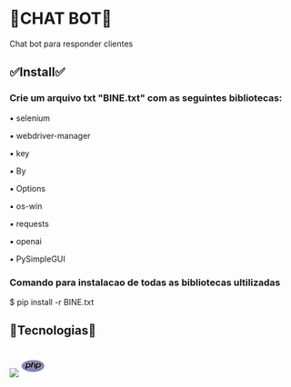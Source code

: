 # 🤖CHAT BOT🤖
<p>Chat bot para responder clientes</p>

<h2>✅Install✅</h2>
<h3>Crie um arquivo txt "BINE.txt" com as seguintes bibliotecas:</h3>
<p>▪️ selenium</p>
<p>▪️ webdriver-manager</p>
<p>▪️ key</p>
<p>▪️ By</p>
<p>▪️ Options</p>
<p>▪️ os-win</p>
<p>▪️ requests</p>
<p>▪️ openai</p>
<p>▪️ PySimpleGUI</p>
<h3>Comando para instalacao de todas as bibliotecas ultilizadas</h3>
<p>$ pip install -r BINE.txt</p>

<h2>🐍Tecnologias🐍<h2>
<img src="https://cdn.jsdelivr.net/gh/devicons/devicon@latest/icons/python/python-original-wordmark.svg" width="40" />
<img src="https://raw.githubusercontent.com/github/explore/ccc16358ac4530c6a69b1b80c7223cd2744dea83/topics/php/php.png?size=48" width="40" />
